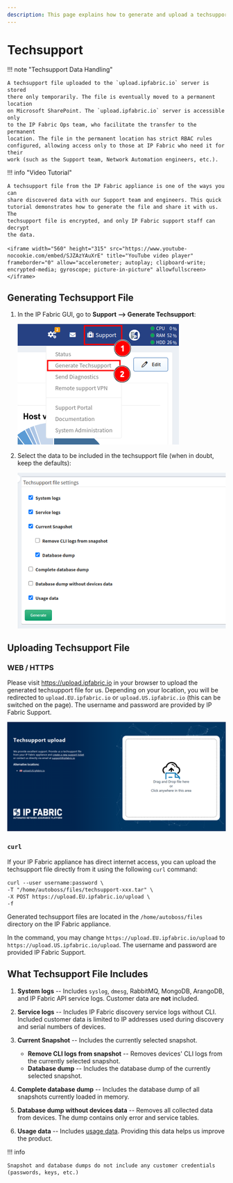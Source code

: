 ```yaml
---
description: This page explains how to generate and upload a techsupport file for troubleshooting your IP Fabric appliance by our teams. The page also describes the contents of such a file.
---
```


# Techsupport

!!! note "Techsupport Data Handling"

    A techsupport file uploaded to the `upload.ipfabric.io` server is stored
    there only temporarily. The file is eventually moved to a permanent location
    on Microsoft SharePoint. The `upload.ipfabric.io` server is accessible only
    to the IP Fabric Ops team, who facilitate the transfer to the permanent
    location. The file in the permanent location has strict RBAC rules
    configured, allowing access only to those at IP Fabric who need it for their
    work (such as the Support team, Network Automation engineers, etc.).

!!! info "Video Tutorial"

    A techsupport file from the IP Fabric appliance is one of the ways you can
    share discovered data with our Support team and engineers. This quick
    tutorial demonstrates how to generate the file and share it with us. The
    techsupport file is encrypted, and only IP Fabric support staff can decrypt
    the data.

    <iframe width="560" height="315" src="https://www.youtube-nocookie.com/embed/SJZAzYAuXrE" title="YouTube video player" frameborder="0" allow="accelerometer; autoplay; clipboard-write; encrypted-media; gyroscope; picture-in-picture" allowfullscreen></iframe>

## Generating Techsupport File

1. In the IP Fabric GUI, go to **Support --> Generate Techsupport**:

   ![Generate techsupport file](techsupport/generate.png)

2. Select the data to be included in the techsupport file (when in doubt, keep
   the defaults):

   ![Configure what to include in techsupport file](techsupport/config.png)

## Uploading Techsupport File

### WEB / HTTPS

Please visit <https://upload.ipfabric.io> in your browser to upload the
generated techsupport file for us. Depending on your location, you will be
redirected to `upload.EU.ipfabric.io` or `upload.US.ipfabric.io` (this can be
switched on the page). The username and password are provided by IP Fabric
Support.

![Upload techsupport file](techsupport/upload.png)

### `curl`

If your IP Fabric appliance has direct internet access, you can upload the
techsupport file directly from it using the following `curl` command:

```shell
curl --user username:password \
-T "/home/autoboss/files/techsupport-xxx.tar" \
-X POST https://upload.EU.ipfabric.io/upload \
-f
```

Generated techsupport files are located in the `/home/autoboss/files` directory
on the IP Fabric appliance.

In the command, you may change `https://upload.EU.ipfabric.io/upload` to
`https://upload.US.ipfabric.io/upload`. The username and password are provided
IP Fabric Support.

## What Techsupport File Includes

1. **System logs** -- Includes `syslog`, `dmesg`, RabbitMQ, MongoDB, ArangoDB,
   and IP Fabric API service logs. Customer data are **not** included.

2. **Service logs** -- Includes IP Fabric discovery service logs without CLI.
   Included customer data is limited to IP addresses used during discovery and
   serial numbers of devices.

3. **Current Snapshot** -- Includes the currently selected snapshot.

   - **Remove CLI logs from snapshot** -- Removes devices' CLI logs from the
     currently selected snapshot.
   - **Database dump** -- Includes the database dump of the currently selected
     snapshot.

4. **Complete database dump** -- Includes the database dump of all snapshots
   currently loaded in memory.

5. **Database dump without devices data** -- Removes all collected data from
   devices. The dump contains only error and service tables.

6. **Usage data** -- Includes
   [usage data](../IP_Fabric_GUI/usage_data_collection.md). Providing this data
   helps us improve the product.

!!! info

    Snapshot and database dumps do not include any customer credentials
    (passwords, keys, etc.)
